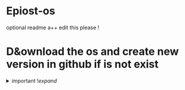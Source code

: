 # Epiost-os
optional readme a++
edit this please !
# D&ownload the os and create new version in github if is not exist
<details><summary>important !<i>expand</i></summary>
  **how to make this ?**:
    do not modify README.md
    edit main/main.c
    add a new files in "latex" folder
 </details>
